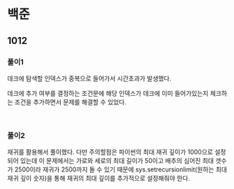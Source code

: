 # 백준

## 1012

### 풀이1

데크에 탐색할 인덱스가 중복으로 들어가서 시간초과가 발생했다.

데크에 추가 여부를 결정하는 조건문에 해당 인덱스가 데크에 이미 들어가있는지 체크하는 조건을 추가하면서 문제를 해결할 수 있었다.

<br>

### 풀이2

재귀를 활용해서 풀이했다. 다만 주의할점은 파이썬의 최대 재귀 깊이가 1000으로 설정되어 있는데 이 문제에서는 가로와 세로의 최대 길이가 50이고 배추의 심어진 최대 갯수가 2500이라 재귀가 2500까지 돌 수 있기 때문에 sys.setrecursionlimit(원하는 최대 재귀 깊이 숫자)을 통해 재귀의 최대 깊이를 추가적으로 설정해줘야 한다.